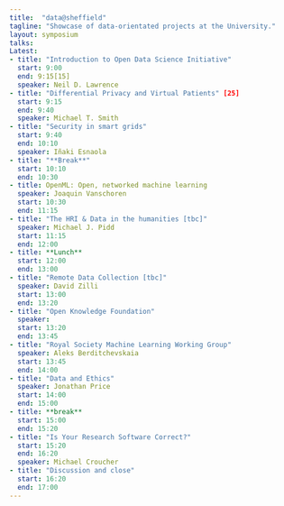 ```yaml
---
title:  "data@sheffield"
tagline: "Showcase of data-orientated projects at the University."
layout: symposium
talks:
Latest:
- title: "Introduction to Open Data Science Initiative"
  start: 9:00
  end: 9:15[15]
  speaker: Neil D. Lawrence
- title: "Differential Privacy and Virtual Patients" [25]
  start: 9:15
  end: 9:40
  speaker: Michael T. Smith
- title: "Security in smart grids"
  start: 9:40
  end: 10:10
  speaker: Iñaki Esnaola
- title: "**Break**"
  start: 10:10
  end: 10:30
- title: OpenML: Open, networked machine learning
  speaker: Joaquin Vanschoren
  start: 10:30
  end: 11:15
- title: "The HRI & Data in the humanities [tbc]"
  speaker: Michael J. Pidd
  start: 11:15
  end: 12:00
- title: **Lunch**
  start: 12:00
  end: 13:00
- title: "Remote Data Collection [tbc]"
  speaker: David Zilli
  start: 13:00
  end: 13:20
- title: "Open Knowledge Foundation"
  speaker: 
  start: 13:20
  end: 13:45
- title: "Royal Society Machine Learning Working Group"
  speaker: Aleks Berditchevskaia
  start: 13:45
  end: 14:00
- title: "Data and Ethics"
  speaker: Jonathan Price
  start: 14:00
  end: 15:00
- title: **break**
  start: 15:00
  end: 15:20
- title: "Is Your Research Software Correct?"
  start: 15:20
  end: 16:20
  speaker: Michael Croucher
- title: "Discussion and close"
  start: 16:20
  end: 17:00
---
```

